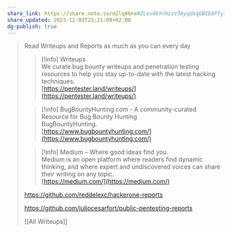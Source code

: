 ```yaml
---
share_link: https://share.note.sx/m2lq86ne#ZLes06YrHzzV3byqdxqGBIbXP7ylSEndwRjvDRPS2hE
share_updated: 2023-12-03T23:21:08+02:00
dg-publish: true
---
```

  

> Read Writeups and Reports as much as you can every day
> 
>   
> 
> > [!info] Writeups  
> > We curate bug bounty writeups and penetration testing resources to help you stay up-to-date with the latest hacking techniques.  
> > [https://pentester.land/writeups/](https://pentester.land/writeups/)  
> 
> > [!info] BugBountyHunting.com - A community-curated Resource for Bug Bounty Hunting  
> > BugBountyHunting.  
> > [https://www.bugbountyhunting.com/](https://www.bugbountyhunting.com/)  
> 
> > [!info] Medium – Where good ideas find you.  
> > Medium is an open platform where readers find dynamic thinking, and where expert and undiscovered voices can share their writing on any topic.  
> > [https://medium.com/](https://medium.com/)  
> 
> https://github.com/reddelexc/hackerone-reports
> 
> https://github.com/juliocesarfort/public-pentesting-reports
> 
> [[All Writeups]]